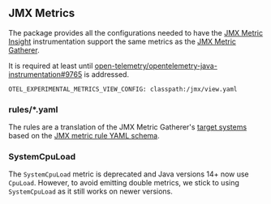 ## JMX Metrics
The package provides all the configurations needed to have the [JMX Metric Insight](https://github.com/open-telemetry/opentelemetry-java-instrumentation/blob/main/instrumentation/jmx-metrics/javaagent/README.md)
instrumentation support the same metrics as the [JMX Metric Gatherer](https://github.com/open-telemetry/opentelemetry-java-contrib/tree/main/jmx-metrics).

It is required at least until [open-telemetry/opentelemetry-java-instrumentation#9765](https://github.com/open-telemetry/opentelemetry-java-instrumentation/issues/9765) is addressed.

```
OTEL_EXPERIMENTAL_METRICS_VIEW_CONFIG: classpath:/jmx/view.yaml 
```

### rules/*.yaml
The rules are a translation of the JMX Metric Gatherer's [target systems](https://github.com/open-telemetry/opentelemetry-java-contrib/tree/main/jmx-metrics/src/main/resources/target-systems)
based on the [JMX metric rule YAML schema](https://github.com/open-telemetry/opentelemetry-java-instrumentation/blob/main/instrumentation/jmx-metrics/javaagent/README.md#basic-syntax).

### SystemCpuLoad
The `SystemCpuLoad` metric is deprecated and Java versions 14+ now use `CpuLoad`. However, to avoid emitting double metrics, we stick to using `SystemCpuLoad` as it still works on newer versions.